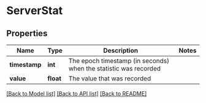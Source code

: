 # ServerStat

## Properties
Name | Type | Description | Notes
------------ | ------------- | ------------- | -------------
**timestamp** | **int** | The epoch timestamp (in seconds) when the statistic was recorded | 
**value** | **float** | The value that was recorded | 

[[Back to Model list]](../README.md#documentation-for-models) [[Back to API list]](../README.md#documentation-for-api-endpoints) [[Back to README]](../README.md)


